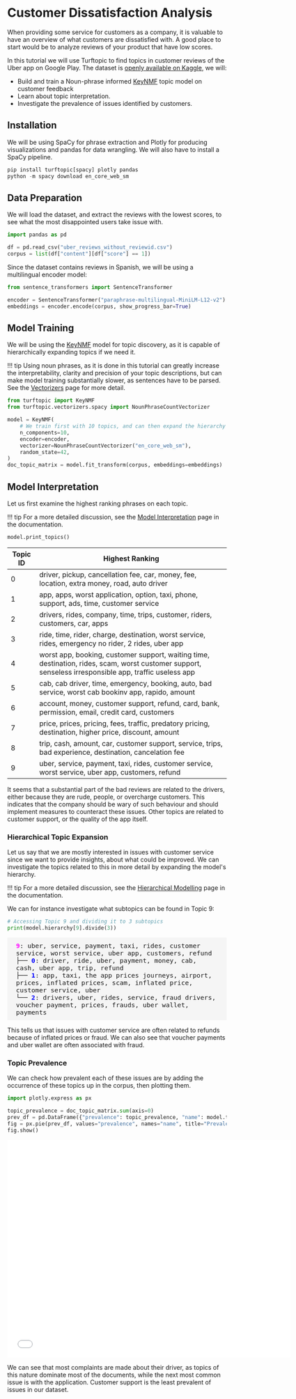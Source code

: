 # Customer Dissatisfaction Analysis

When providing some service for customers as a company, it is valuable to have an overview of what customers are dissatisfied with.
A good place to start would be to analyze reviews of your product that have low scores.

In this tutorial we will use Turftopic to find topics in customer reviews of the Uber app on Google Play.
The dataset is [openly available on Kaggle](https://www.kaggle.com/datasets/kanchana1990/uber-customer-reviews-dataset-2024?resource=download), we will:

 - Build and train a Noun-phrase informed [KeyNMF](../KeyNMF.md) topic model on customer feedback
 - Learn about topic interpretation.
 - Investigate the prevalence of issues identified by customers.

## Installation

We will be using SpaCy for phrase extraction and Plotly for producing visualizations and pandas for data wrangling.
We will also have to install a SpaCy pipeline.

```python
pip install turftopic[spacy] plotly pandas
python -m spacy download en_core_web_sm
```

## Data Preparation

We will load the dataset, and extract the reviews with the lowest scores, to see what the most disappointed users take issue with.

```python
import pandas as pd

df = pd.read_csv("uber_reviews_without_reviewid.csv")
corpus = list(df["content"][df["score"] == 1])
```

Since the dataset contains reviews in Spanish, we will be using a multilingual encoder model:

```python
from sentence_transformers import SentenceTransformer

encoder = SentenceTransformer("paraphrase-multilingual-MiniLM-L12-v2")
embeddings = encoder.encode(corpus, show_progress_bar=True)
```

## Model Training

We will be using the [KeyNMF](../KeyNMF.md) model for topic discovery, as it is capable of hierarchically expanding topics if we need it.

!!! tip
    Using noun phrases, as it is done in this tutorial can greatly increase the interpretability, clarity and precision of your topic descriptions, but can make model training substantially slower, as sentences have to be parsed.
    See the [Vectorizers](../vectorizers.md) page for more detail.

```python
from turftopic import KeyNMF
from turftopic.vectorizers.spacy import NounPhraseCountVectorizer

model = KeyNMF(
    # We train first with 10 topics, and can then expand the hierarchy if needed
    n_components=10,
    encoder=encoder,
    vectorizer=NounPhraseCountVectorizer("en_core_web_sm"),
    random_state=42,
)
doc_topic_matrix = model.fit_transform(corpus, embeddings=embeddings)
```

## Model Interpretation

Let us first examine the highest ranking phrases on each topic.

!!! tip
    For a more detailed discussion, see the [Model Interpretation](../model_interpretation.md) page in the documentation.

```python
model.print_topics()
```

| Topic ID | Highest Ranking |
| - | - |
| 0 | driver, pickup, cancellation fee, car, money, fee, location, extra money, road, auto driver |
| 1 | app, apps, worst application, option, taxi, phone, support, ads, time, customer service |
| 2 | drivers, rides, company, time, trips, customer, riders, customers, car, apps |
| 3 | ride, time, rider, charge, destination, worst service, rides, emergency no rider, 2 rides, uber app |
| 4 | worst app, booking, customer support, waiting time, destination, rides, scam, worst customer support, senseless irresponsible app, traffic useless app |
| 5 | cab, cab driver, time, emergency, booking, auto, bad service, worst cab bookinv app, rapido, amount |
| 6 | account, money, customer support, refund, card, bank, permission, email, credit card, customers |
| 7 | price, prices, pricing, fees, traffic, predatory pricing, destination, higher price, discount, amount |
| 8 | trip, cash, amount, car, customer support, service, trips, bad experience, destination, cancelation fee |
| 9 | uber, service, payment, taxi, rides, customer service, worst service, uber app, customers, refund |

It seems that a substantial part of the bad reviews are related to the drivers, either because they are rude, people, or overcharge customers.
This indicates that the company should be wary of such behaviour and should implement measures to counteract these issues.
Other topics are related to customer support, or the quality of the app itself.


### Hierarchical Topic Expansion

Let us say that we are mostly interested in issues with customer service since we want to provide insights, about what could be improved.
We can investigate the topics related to this in more detail by expanding the model's hierarchy.

!!! tip
    For a more detailed discussion, see the [Hierarchical Modelling](../hierarchical.md) page in the documentation.

We can for instance investigate what subtopics can be found in Topic 9:
```python
# Accessing Topic 9 and dividing it to 3 subtopics
print(model.hierarchy[9].divide(3))
```
<div style="background-color: #F5F5F5; padding: 10px; padding-left: 20px; padding-right: 20px;">
<tt style="font-size: 11pt">
<b style="color: magenta">9</b>: uber, service, payment, taxi, rides, customer service, worst service, uber app, customers, refund <br>
├── <b style="color: blue">0</b>: driver, ride, uber, payment, money, cab, cash, uber app, trip, refund <br>
├── <b style="color: blue">1</b>: app, taxi, the app prices journeys, airport, prices, inflated prices, scam, inflated price, customer service, uber <br>
└── <b style="color: blue">2</b>: drivers, uber, rides, service, fraud drivers, voucher payment, prices, frauds, uber wallet, payments <br>
</div>
</tt>

This tells us that issues with customer service are often related to refunds because of inflated prices or fraud.
We can also see that voucher payments and uber wallet are often associated with fraud.

### Topic Prevalence

We can check how prevalent each of these issues are by adding the occurrence of these topics up in the corpus, then plotting them.

```python
import plotly.express as px

topic_prevalence = doc_topic_matrix.sum(axis=0)
prev_df = pd.DataFrame({"prevalence": topic_prevalence, "name": model.topic_names})
fig = px.pie(prev_df, values="prevalence", names="name", title="Prevalence of topics in negative reviews.")
fig.show()
```

<center>
  <iframe src="../images/topic_pie.html", title="Plot of topic importance", style="height:500px;width:650px;padding:0px;border:none;"></iframe>
</center>



We can see that most complaints are made about their driver, as topics of this nature dominate most of the documents,
while the next most common issue is with the application.
Customer support is the least prevalent of issues in our dataset.
